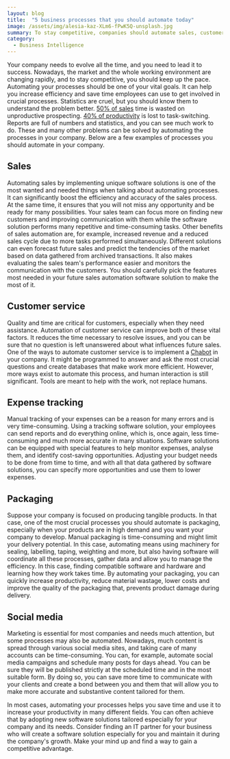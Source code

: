 ```yaml
---
layout: blog
title:  "5 business processes that you should automate today"
image: /assets/img/alesia-kaz-XLm6-fPwK5Q-unsplash.jpg
summary: To stay competitive, companies should automate sales, customer service, expense tracking, packaging, and social media for efficiency and growth.
category:
  - Business Intelligence
---
```


Your company needs to evolve all the time, and you need to lead it to success. Nowadays, the market and the whole working environment are changing rapidly, and to stay competitive, you should keep up the pace. Automating your processes should be one of your vital goals. It can help you increase efficiency and save time employees can use to get involved in crucial processes. Statistics are cruel, but you should know them to understand the problem better. [50% of sales](https://www.carlajohnson.co/) time is wasted on unproductive prospecting. [40% of productivity](https://www.wrike.com/blog/high-cost-of-multitasking-for-productivity/) is lost to task-switching. Reports are full of numbers and statistics, and you can see much work to do. These and many other problems can be solved by automating the processes in your company. Below are a few examples of processes you should automate in your company.


## Sales
Automating sales by implementing unique software solutions is one of the most wanted and needed things when talking about automating processes. It can significantly boost the efficiency and accuracy of the sales process. At the same time, it ensures that you will not miss any opportunity and be ready for many possibilities. Your sales team can focus more on finding new customers and improving communication with them while the software solution performs many repetitive and time-consuming tasks. Other benefits of sales automation are, for example, increased revenue and a reduced sales cycle due to more tasks performed simultaneously. Different solutions can even forecast future sales and predict the tendencies of the market based on data gathered from archived transactions. It also makes evaluating the sales team's performance easier and monitors the communication with the customers. You should carefully pick the features most needed in your future sales automation software solution to make the most of it.

## Customer service
Quality and time are critical for customers, especially when they need assistance. Automation of customer service can improve both of these vital factors. It reduces the time necessary to resolve issues, and you can be sure that no question is left unanswered about what influences future sales. One of the ways to automate customer service is to implement a [Chabot](https://headchannel.co.uk/blog/does-your-company-need-a-chatbot/) in your company. It might be programmed to answer and ask the most crucial questions and create databases that make work more efficient. However, more ways exist to automate this process, and human interaction is still significant. Tools are meant to help with the work, not replace humans.

## Expense tracking
Manual tracking of your expenses can be a reason for many errors and is very time-consuming. Using a tracking software solution, your employees can send reports and do everything online, which is, once again, less time-consuming and much more accurate in many situations. Software solutions can be equipped with special features to help monitor expenses, analyse them, and identify cost-saving opportunities. Adjusting your budget needs to be done from time to time, and with all that data gathered by software solutions, you can specify more opportunities and use them to lower expenses.

## Packaging
Suppose your company is focused on producing tangible products. In that case, one of the most crucial processes you should automate is packaging, especially when your products are in high demand and you want your company to develop. Manual packaging is time-consuming and might limit your delivery potential. In this case, automating means using machinery for sealing, labelling, taping, weighting and more, but also having software will coordinate all these processes, gather data and allow you to manage the efficiency. In this case, finding compatible software and hardware and learning how they work takes time. By automating your packaging, you can quickly increase productivity, reduce material wastage, lower costs and improve the quality of the packaging that, prevents product damage during delivery.

## Social media
Marketing is essential for most companies and needs much attention, but some processes may also be automated. Nowadays, much content is spread through various social media sites, and taking care of many accounts can be time-consuming. You can, for example, automate social media campaigns and schedule many posts for days ahead. You can be sure they will be published strictly at the scheduled time and in the most suitable form. By doing so, you can save more time to communicate with your clients and create a bond between you and them that will allow you to make more accurate and substantive content tailored for them.


In most cases, automating your processes helps you save time and use it to increase your productivity in many different fields. You can often achieve that by adopting new software solutions tailored especially for your company and its needs. Consider finding an IT partner for your business who will create a software solution especially for you and maintain it during the company's growth. Make your mind up and find a way to gain a competitive advantage.
